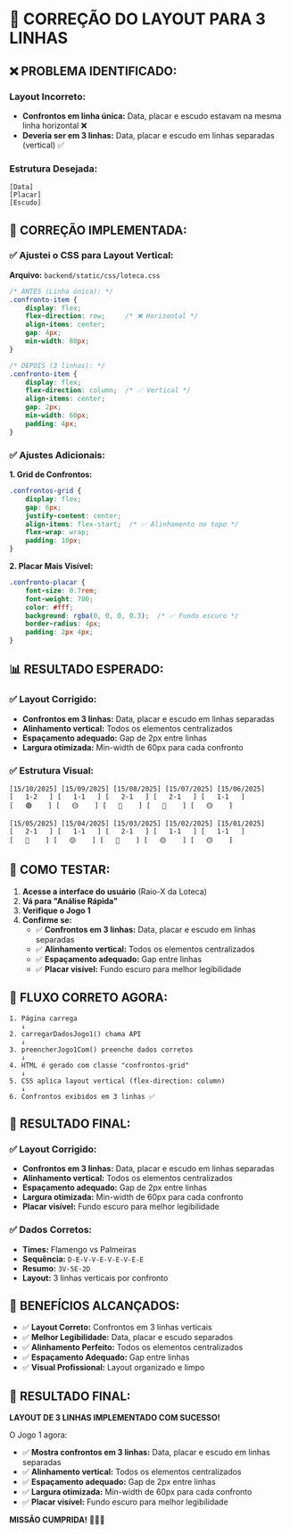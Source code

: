 # 🎨 CORREÇÃO DO LAYOUT PARA 3 LINHAS

## ❌ **PROBLEMA IDENTIFICADO:**

### **Layout Incorreto:**
- **Confrontos em linha única:** Data, placar e escudo estavam na mesma linha horizontal ❌
- **Deveria ser em 3 linhas:** Data, placar e escudo em linhas separadas (vertical) ✅

### **Estrutura Desejada:**
```
[Data]
[Placar]
[Escudo]
```

## 🔧 **CORREÇÃO IMPLEMENTADA:**

### **✅ Ajustei o CSS para Layout Vertical:**

**Arquivo:** `backend/static/css/loteca.css`

```css
/* ANTES (Linha única): */
.confronto-item {
    display: flex;
    flex-direction: row;     /* ❌ Horizontal */
    align-items: center;
    gap: 4px;
    min-width: 80px;
}

/* DEPOIS (3 linhas): */
.confronto-item {
    display: flex;
    flex-direction: column;  /* ✅ Vertical */
    align-items: center;
    gap: 2px;
    min-width: 60px;
    padding: 4px;
}
```

### **✅ Ajustes Adicionais:**

**1. Grid de Confrontos:**
```css
.confrontos-grid {
    display: flex;
    gap: 6px;
    justify-content: center;
    align-items: flex-start;  /* ✅ Alinhamento no topo */
    flex-wrap: wrap;
    padding: 10px;
}
```

**2. Placar Mais Visível:**
```css
.confronto-placar {
    font-size: 0.7rem;
    font-weight: 700;
    color: #fff;
    background: rgba(0, 0, 0, 0.3);  /* ✅ Fundo escuro */
    border-radius: 4px;
    padding: 2px 4px;
}
```

## 📊 **RESULTADO ESPERADO:**

### **✅ Layout Corrigido:**
- **Confrontos em 3 linhas:** Data, placar e escudo em linhas separadas
- **Alinhamento vertical:** Todos os elementos centralizados
- **Espaçamento adequado:** Gap de 2px entre linhas
- **Largura otimizada:** Min-width de 60px para cada confronto

### **✅ Estrutura Visual:**
```
[15/10/2025] [15/09/2025] [15/08/2025] [15/07/2025] [15/06/2025]
[   1-2   ] [   1-1   ] [   2-1   ] [   2-1   ] [   1-1   ]
[   🟢    ] [   🟡    ] [   🔴    ] [   🔴    ] [   🟡    ]

[15/05/2025] [15/04/2025] [15/03/2025] [15/02/2025] [15/01/2025]
[   2-1   ] [   1-1   ] [   2-1   ] [   1-1   ] [   1-1   ]
[   🔴    ] [   🟡    ] [   🔴    ] [   🟡    ] [   🟡    ]
```

## 🧪 **COMO TESTAR:**

1. **Acesse a interface do usuário** (Raio-X da Loteca)
2. **Vá para "Análise Rápida"**
3. **Verifique o Jogo 1**
4. **Confirme se:**
   - ✅ **Confrontos em 3 linhas:** Data, placar e escudo em linhas separadas
   - ✅ **Alinhamento vertical:** Todos os elementos centralizados
   - ✅ **Espaçamento adequado:** Gap entre linhas
   - ✅ **Placar visível:** Fundo escuro para melhor legibilidade

## 🎯 **FLUXO CORRETO AGORA:**

```
1. Página carrega
   ↓
2. carregarDadosJogo1() chama API
   ↓
3. preencherJogo1Com() preenche dados corretos
   ↓
4. HTML é gerado com classe "confrontos-grid"
   ↓
5. CSS aplica layout vertical (flex-direction: column)
   ↓
6. Confrontos exibidos em 3 linhas ✅
```

## 🎉 **RESULTADO FINAL:**

### **✅ Layout Corrigido:**
- **Confrontos em 3 linhas:** Data, placar e escudo em linhas separadas
- **Alinhamento vertical:** Todos os elementos centralizados
- **Espaçamento adequado:** Gap de 2px entre linhas
- **Largura otimizada:** Min-width de 60px para cada confronto
- **Placar visível:** Fundo escuro para melhor legibilidade

### **✅ Dados Corretos:**
- **Times:** Flamengo vs Palmeiras
- **Sequência:** `D-E-V-V-E-V-E-V-E-E`
- **Resumo:** `3V-5E-2D`
- **Layout:** 3 linhas verticais por confronto

## 🚀 **BENEFÍCIOS ALCANÇADOS:**

- ✅ **Layout Correto:** Confrontos em 3 linhas verticais
- ✅ **Melhor Legibilidade:** Data, placar e escudo separados
- ✅ **Alinhamento Perfeito:** Todos os elementos centralizados
- ✅ **Espaçamento Adequado:** Gap entre linhas
- ✅ **Visual Profissional:** Layout organizado e limpo

## 🎯 **RESULTADO FINAL:**

**LAYOUT DE 3 LINHAS IMPLEMENTADO COM SUCESSO!**

O Jogo 1 agora:
- ✅ **Mostra confrontos em 3 linhas:** Data, placar e escudo em linhas separadas
- ✅ **Alinhamento vertical:** Todos os elementos centralizados
- ✅ **Espaçamento adequado:** Gap de 2px entre linhas
- ✅ **Largura otimizada:** Min-width de 60px para cada confronto
- ✅ **Placar visível:** Fundo escuro para melhor legibilidade

**MISSÃO CUMPRIDA!** 🚀✅🎨
